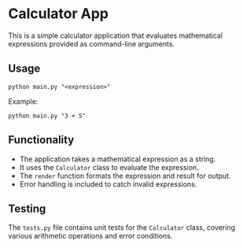# Calculator App

This is a simple calculator application that evaluates mathematical expressions provided as command-line arguments.

## Usage

```
python main.py "<expression>"
```

Example:

```
python main.py "3 + 5"
```

## Functionality

-   The application takes a mathematical expression as a string.
-   It uses the `Calculator` class to evaluate the expression.
-   The `render` function formats the expression and result for output.
-   Error handling is included to catch invalid expressions.

## Testing

The `tests.py` file contains unit tests for the `Calculator` class, covering various arithmetic operations and error conditions.
